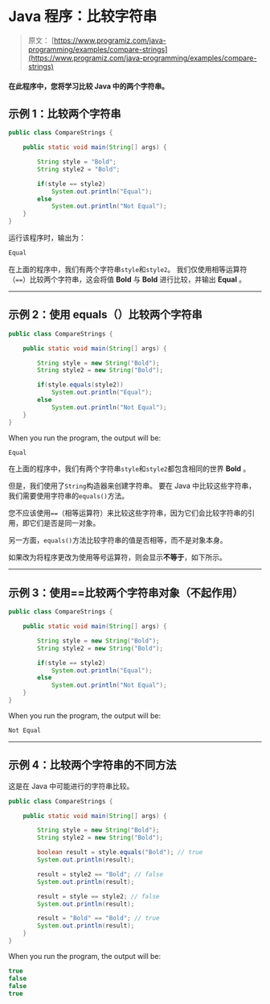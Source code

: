 # Java 程序：比较字符串

> 原文： [https://www.programiz.com/java-programming/examples/compare-strings](https://www.programiz.com/java-programming/examples/compare-strings)

#### 在此程序中，您将学习比较 Java 中的两个字符串。

## 示例 1：比较两个字符串

```java
public class CompareStrings {

    public static void main(String[] args) {

        String style = "Bold";
        String style2 = "Bold";

        if(style == style2)
            System.out.println("Equal");
        else
            System.out.println("Not Equal");
    }
}
```

运行该程序时，输出为：

```java
Equal
```

在上面的程序中，我们有两个字符串`style`和`style2`。 我们仅使用相等运算符（`==`）比较两个字符串，这会将值 **Bold** 与 **Bold** 进行比较，并输出 **Equal** 。

* * *

## 示例 2：使用 equals（）比较两个字符串

```java
public class CompareStrings {

    public static void main(String[] args) {

        String style = new String("Bold");
        String style2 = new String("Bold");

        if(style.equals(style2))
            System.out.println("Equal");
        else
            System.out.println("Not Equal");
    }
}
```

When you run the program, the output will be:

```java
Equal
```

在上面的程序中，我们有两个字符串`style`和`style2`都包含相同的世界 **Bold** 。

但是，我们使用了`String`构造器来创建字符串。 要在 Java 中比较这些字符串，我们需要使用字符串的`equals()`方法。

您不应该使用`==`（相等运算符）来比较这些字符串，因为它们会比较字符串的引用，即它们是否是同一对象。

另一方面，`equals()`方法比较字符串的值是否相等，而不是对象本身。

如果改为将程序更改为使用等号运算符，则会显示**不等于**，如下所示。

* * *

## 示例 3：使用==比较两个字符串对象（不起作用）

```java
public class CompareStrings {

    public static void main(String[] args) {

        String style = new String("Bold");
        String style2 = new String("Bold");

        if(style == style2)
            System.out.println("Equal");
        else
            System.out.println("Not Equal");
    }
}
```

When you run the program, the output will be:

```java
Not Equal
```

* * *

## 示例 4：比较两个字符串的不同方法

这是在 Java 中可能进行的字符串比较。

```java
public class CompareStrings {

    public static void main(String[] args) {

        String style = new String("Bold");
        String style2 = new String("Bold");

        boolean result = style.equals("Bold"); // true
        System.out.println(result);

        result = style2 == "Bold"; // false
        System.out.println(result);

        result = style == style2; // false
        System.out.println(result);

        result = "Bold" == "Bold"; // true
        System.out.println(result);
    }
}
```

When you run the program, the output will be:

```java
true
false
false
true
```